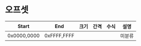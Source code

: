 # 오프셋
|    Start    |     End     | 크기  | 간격  | 수식  | 설명  |
| :---------: | :---------: | :-: | :-: | :-: | --- |
| 0x0000,0000 | 0xFFFF,FFFF |     |     |     | 미분류 |
